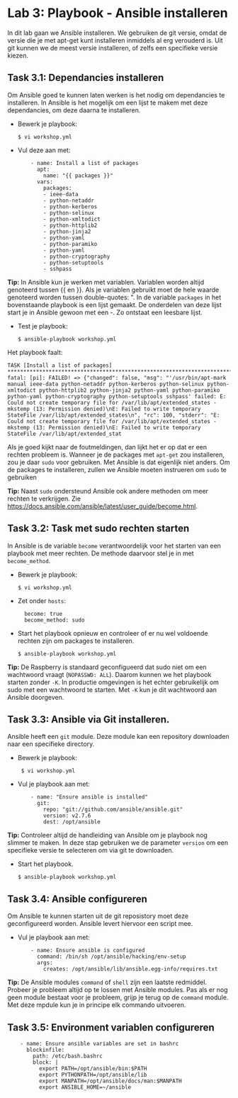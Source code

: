 # Lab 3: Playbook - Ansible installeren
In dit lab gaan we Ansible installeren. We gebruiken de git versie, omdat de versie die je met apt-get kunt installeren inmiddels al erg verouderd is. Uit git kunnen we de meest versie installeren, of zelfs een specifieke versie kiezen.

## Task 3.1: Dependancies installeren
Om Ansible goed te kunnen laten werken is het nodig om dependancies te installeren. In Ansible is het mogelijk om een lijst te makem met deze dependancies, om deze daarna te installeren.

* Bewerk je playbook:

  ``$ vi workshop.yml``
  
* Vul deze aan met:

  ```
      - name: Install a list of packages
        apt:
          name: "{{ packages }}"
        vars:
          packages:
          - ieee-data
          - python-netaddr
          - python-kerberos
          - python-selinux
          - python-xmltodict
          - python-httplib2
          - python-jinja2
          - python-yaml
          - python-paramiko
          - python-yaml
          - python-cryptography
          - python-setuptools
          - sshpass
  ```
  
**Tip:** In Ansible kun je werken met variablen. Variablen worden altijd genoteerd tussen {{ en }}. Als je variablen gebruikt moet de hele waarde genoteerd worden tussen double-quotes: ". In de variable ``packages`` in het bovenstaande playbook is een lijst gemaakt. De onderdelen van deze lijst start je in Ansible gewoon met een -. Zo ontstaat een leesbare lijst.

* Test je playbook:

  ``$ ansible-playbook workshop.yml``

Het playbook faalt:

```
TASK [Install a list of packages] **********************************************************************************************
fatal: [pi]: FAILED! => {"changed": false, "msg": "'/usr/bin/apt-mark manual ieee-data python-netaddr python-kerberos python-selinux python-xmltodict python-httplib2 python-jinja2 python-yaml python-paramiko python-yaml python-cryptography python-setuptools sshpass' failed: E: Could not create temporary file for /var/lib/apt/extended_states - mkstemp (13: Permission denied)\nE: Failed to write temporary StateFile /var/lib/apt/extended_states\n", "rc": 100, "stderr": "E: Could not create temporary file for /var/lib/apt/extended_states - mkstemp (13: Permission denied)\nE: Failed to write temporary StateFile /var/lib/apt/extended_stat
```

Als je goed kijkt naar de foutmeldingen, dan lijkt het er op dat er een rechten probleem is. Wanneer je de packages met ``apt-get`` zou installeren, zou je daar ``sudo`` voor gebruiken. Met Ansible is dat eigenlijk niet anders. Om de packages te installeren, zullen we Ansible moeten instrueren om ``sudo`` te gebruiken

**Tip:** Naast ``sudo`` ondersteund Ansible ook andere methoden om meer rechten te verkrijgen. Zie https://docs.ansible.com/ansible/latest/user_guide/become.html.

## Task 3.2: Task met sudo rechten starten
In Ansible is de variable ``become`` verantwoordelijk voor het starten van een playbook met meer rechten. De methode daarvoor stel je in met ``become_method``.

* Bewerk je playbook:

  ``$ vi workshop.yml``
  
* Zet onder ``hosts``:

  ```
    become: true
    become_method: sudo
  ```
  
* Start het playbook opnieuw en controleer of er nu wel voldoende rechten zijn om packages te installeren.

  ``$ ansible-playbook workshop.yml``

**Tip:** De Raspberry is standaard geconfigueerd dat sudo niet om een wachtwoord vraagt (``NOPASSWD: ALL``). Daarom kunnen we het playbook starten zonder ``-K``. In productie omgevingen is het echter gebruikelijk om sudo met een wachtwoord te starten. Met ``-K`` kun je dit wachtwoord aan Ansible doorgeven.

## Task 3.3: Ansible via Git installeren.
Ansible heeft een ``git`` module. Deze module kan een repository downloaden naar een specifieke directory.

* Bewerk je playbook:

  `` $ vi workshop.yml``
  
* Vul je playbook aan met:

  ```
      - name: "Ensure ansible is installed"
        git:
          repo: "git://github.com/ansible/ansible.git"
          version: v2.7.6
          dest: /opt/ansible
  ```

**Tip:** Controleer altijd de handleiding van Ansible om je playbook nog slimmer te maken. In deze stap gebruiken we de parameter ``version`` om een specifieke versie te selecteren om via git te downloaden.

* Start het playbook.

  ``$ ansible-playbook workshop.yml``

## Task 3.4: Ansible configureren
Om Ansible te kunnen starten uit de git reposistory moet deze geconfigureerd worden. Ansible levert hiervoor een script mee.
  
* Vul je playbook aan met:

  ```
      - name: Ensure ansible is configured
        command: /bin/sh /opt/ansible/hacking/env-setup
        args:
          creates: /opt/ansible/lib/ansible.egg-info/requires.txt
  ```

**Tip:** De Ansible modules ``command`` of ``shell`` zijn een laatste redmiddel. Probeer je probleem altijd op te lossen met Ansible modules. Pas als er nog geen module bestaat voor je probleem, grijp je terug op de ``command`` module. Met deze mpdule kun je in principe elk commando uitvoeren.

## Task 3.5: Environment variablen configureren


  ```
      - name: Ensure ansible variables are set in bashrc
        blockinfile:
          path: /etc/bash.bashrc
          block: |
            export PATH=/opt/ansible/bin:$PATH
            export PYTHONPATH=/opt/ansible/lib
            export MANPATH=/opt/ansible/docs/man:$MANPATH
            export ANSIBLE_HOME=~/ansible
  ```
